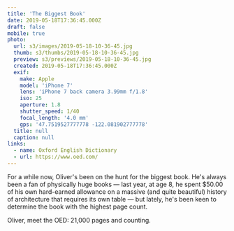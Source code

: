 ```yaml
---
title: 'The Biggest Book'
date: 2019-05-18T17:36:45.000Z
draft: false
mobile: true
photo:
  url: s3/images/2019-05-18-10-36-45.jpg
  thumb: s3/thumbs/2019-05-18-10-36-45.jpg
  preview: s3/previews/2019-05-18-10-36-45.jpg
  created: 2019-05-18T17:36:45.000Z
  exif:
    make: Apple
    model: 'iPhone 7'
    lens: 'iPhone 7 back camera 3.99mm f/1.8'
    iso: 25
    aperture: 1.8
    shutter_speed: 1/40
    focal_length: '4.0 mm'
    gps: '47.7519527777778 -122.081902777778'
  title: null
  caption: null
links: 
  - name: Oxford English Dictionary
  - url: https://www.oed.com/
---
```


For a while now, Oliver's been on the hunt for the biggest book. He's always been a fan of physically huge books &mdash; last year, at age 8, he spent $50.00 of his own hard-earned allowance on a massive (and quite beautiful) history of architecture that requires its own table &mdash; but lately, he's been keen to determine the book with the highest page count.

Oliver, meet the OED: 21,000 pages and counting.